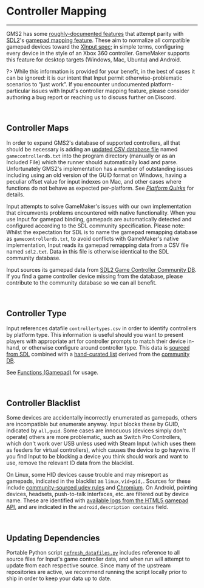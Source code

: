 # Controller Mapping

---

GMS2 has some [roughly-documented features](https://docs2.yoyogames.com/source/_build/3_scripting/4_gml_reference/controls/gamepad%20input/gamepad_test_mapping.html) that attempt parity with [SDL2](https://github.com/libsdl-org/SDL)'s [gamepad mapping feature](https://wiki.libsdl.org/CategoryGameController). These aim to normalize all compatible gamepad devices toward the [XInput spec](https://en.wikipedia.org/wiki/DirectInput#XInput); in simple terms, configuring every device in the style of an Xbox 360 controller. GameMaker supports this feature for desktop targets (Windows, Mac, Ubuntu) and Android.

?> While this information is provided for your benefit, in the best of cases it can be ignored: it is our intent that Input permit otherwise-problematic scenarios to “just work”. If you encounter undocumented platform-particular issues with Input's controller mapping feature, please consider authoring a bug report or reaching us to discuss further on Discord.

&nbsp;

## Controller Maps

In order to expand GMS2's database of supported controllers, all that should be necessary is adding an [updated CSV database file](https://github.com/gabomdq/SDL_GameControllerDB) named `gamecontrollerdb.txt` into the program directory (manually or as an Included File) which the runner should automatically load and parse. Unfortunately GMS2's implementation has a number of outstanding issues including using an old version of the GUID format on Windows, having a peculiar offset value for input indexes on Mac, and other cases where functions do not behave as expected per-platform. See [_Platform Quirks_](Platform-Quirks) for details.

Input attempts to solve GameMaker's issues with our own implementation that circumvents problems encountered with native functionality. When you use Input for gamepad binding, gamepads are automatically detected and configured according to the SDL community specification. Please note: Whilst the expectation for SDL is to name the gamepad remapping database as `gamecontrollerdb.txt`, to avoid conflicts with GameMaker's native implementation, Input reads its gamepad remapping data from a CSV file named `sdl2.txt`. Data in this file is otherwise identical to the SDL community database.

Input sources its gamepad data from  [SDL2 Game Controller Community DB](https://github.com/gabomdq/SDL_GameControllerDB). If you find a game controller device missing from the database, please contribute to the community database so we can all benefit.

&nbsp;

## Controller Type

Input references datafile `controllertypes.csv` in order to identify controllers by platform type. This information is useful should you want to present players with appropriate art for controller prompts to match their device in-hand, or otherwise configure around controller type. This data is [sourced from SDL](https://github.com/libsdl-org/SDL/blob/main/src/joystick/controller_type.h) combined with a [hand-curated list](https://github.com/JujuAdams/Input/tree/community-data) derived from the [community DB](https://github.com/gabomdq/SDL_GameControllerDB).

See [Functions (Gamepad)](Functions-(Gamepad)#input_gamepad_get_typegamepadindex) for usage.

&nbsp;

## Controller Blacklist

Some devices are accidentally incorrectly enumerated as gamepads, others are incompatible but enumerate anyway. Input blocks these by GUID, indicated by `all,guid`. Some cases are innocuous (devices simply don't operate) others are more problematic, such as Switch Pro Controllers, which don't work over USB unless used with Steam Input (which uses them as feeders for virtual controllers), which causes the device to go haywire. If you find Input to be blocking a device you think should work and want to use, remove the relevant ID data from the blacklist.

On Linux, some HID devices cause trouble and may misreport as gamepads, indicated in the blacklist as `linux,vid+pid,`. Sources for these include [community-sourced udev rules](https://github.com/denilsonsa/udev-joystick-blacklist/blob/master/generate_rules.py) and [Chromium](https://github.com/chromium/chromium/blob/master/device/gamepad/gamepad_blocklist.cc). On Android, pointing devices, headsets, push-to-talk interfaces, etc. are filtered out by device name. These are identified with [available logs from the HTML5 gamepad API](https://web.archive.org/web/20210222080234/https://gamepad-tester.com/logs/controllers), and are indicated in the `android,description contains` field.

&nbsp;

## Updating Dependencies

Portable Python script [`refresh_datafiles.py`](https://github.com/JujuAdams/Input/blob/master/refresh_datafiles.py) includes reference to all source files for Input's game controller data, and when run will attempt to update from each respective source. Since many of the upstream repositories are active, we recommend running the script locally prior to ship in order to keep your data up to date.
